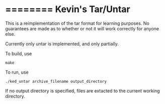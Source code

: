 ========
Kevin's Tar/Untar
========

This is a reimplementation of the tar format for learning purposes. No guarantees are made as to whether or not it will work correctly for anyone else.

Currently only untar is implemented, and only partially.

To build, use

    make

To run, use 

    ./ked_untar archive_filename output_directory

If no output directory is specified, files are extacted to the current working directory.


